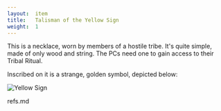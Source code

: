 ```yaml
---
layout:  item
title:   Talisman of the Yellow Sign
weight:  1
---
```


This is a necklace, worn by members of a hostile tribe.
It's quite simple, made of only wood and string.
The PCs need one to gain access to their Tribal Ritual.

Inscribed on it is a strange, golden symbol, depicted below:

![Yellow Sign]({{site.baseurl}}/assets/yellow-sign.png)


refs.md

